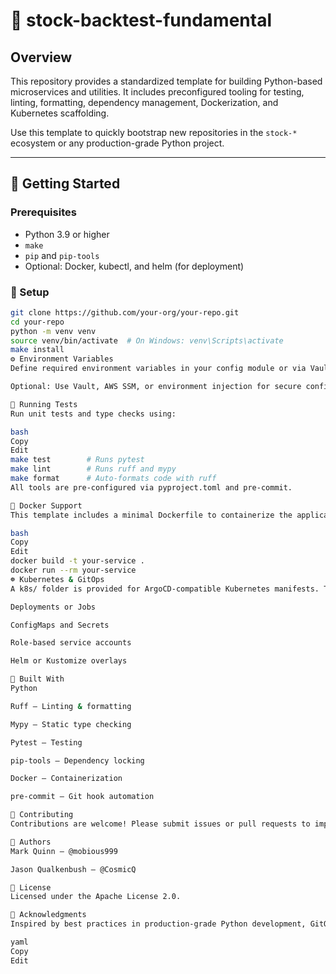 # 🧱 stock-backtest-fundamental

## Overview

This repository provides a standardized template for building Python-based
microservices and utilities. It includes preconfigured tooling for testing,
linting, formatting, dependency management, Dockerization, and Kubernetes
scaffolding.

Use this template to quickly bootstrap new repositories in the `stock-*`
ecosystem or any production-grade Python project.

---

## 🚀 Getting Started

### Prerequisites

- Python 3.9 or higher
- `make`
- `pip` and `pip-tools`
- Optional: Docker, kubectl, and helm (for deployment)

### 🔧 Setup

```bash
git clone https://github.com/your-org/your-repo.git
cd your-repo
python -m venv venv
source venv/bin/activate  # On Windows: venv\Scripts\activate
make install
⚙️ Environment Variables
Define required environment variables in your config module or via Vault. This template does not rely on .env files by default.

Optional: Use Vault, AWS SSM, or environment injection for secure configuration.

🧪 Running Tests
Run unit tests and type checks using:

bash
Copy
Edit
make test        # Runs pytest
make lint        # Runs ruff and mypy
make format      # Auto-formats code with ruff
All tools are pre-configured via pyproject.toml and pre-commit.

🐳 Docker Support
This template includes a minimal Dockerfile to containerize the application:

bash
Copy
Edit
docker build -t your-service .
docker run --rm your-service
☸️ Kubernetes & GitOps
A k8s/ folder is provided for ArgoCD-compatible Kubernetes manifests. These can be customized for:

Deployments or Jobs

ConfigMaps and Secrets

Role-based service accounts

Helm or Kustomize overlays

🧰 Built With
Python

Ruff – Linting & formatting

Mypy – Static type checking

Pytest – Testing

pip-tools – Dependency locking

Docker – Containerization

pre-commit – Git hook automation

🤝 Contributing
Contributions are welcome! Please submit issues or pull requests to improve this template.

👤 Authors
Mark Quinn – @mobious999

Jason Qualkenbush – @CosmicQ

📄 License
Licensed under the Apache License 2.0.

🙏 Acknowledgments
Inspired by best practices in production-grade Python development, GitOps, and DevSecOps tooling. Special thanks to the open source community.

yaml
Copy
Edit
```
